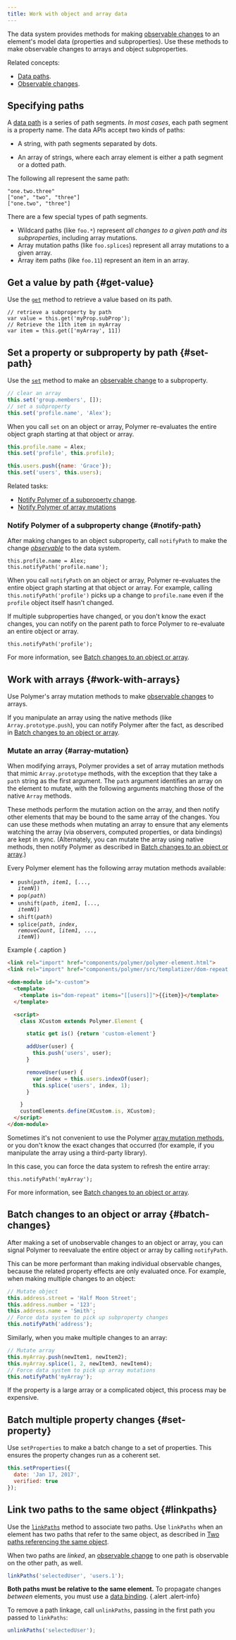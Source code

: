 ```yaml
---
title: Work with object and array data
---
```


<!-- toc -->

The data system provides methods for making [observable changes](data-system#observable-changes) to
an element's model data (properties and subproperties). Use these methods to make observable changes
to arrays and object subproperties.

Related concepts:

-   [Data paths](data-system#paths).
-   [Observable changes](data-system#observable-changes).

## Specifying paths

A [data path](data-system#paths) is a series of path segments. *In most cases*, each path segment is
a property name. The data APIs accept two kinds of paths:

*   A string, with path segments separated by dots.

*   An array of strings, where each array element is either a path segment or a dotted path.

The following all represent the same path:


```
"one.two.three"
["one", "two", "three"]
["one.two", "three"]
```

There are a few special types of path segments.


*   Wildcard paths (like `foo.*`) represent _all changes to a given path and its subproperties_,
    including array mutations.
*   Array mutation paths (like `foo.splices`) represent all array mutations to a given array.
*   Array item paths (like `foo.11`) represent an item in an array.

## Get a value by path {#get-value}

Use the [`get`](/1.0/docs/api/Polymer.Base#method-get) method to retrieve a value based on
its path.

```
// retrieve a subproperty by path
var value = this.get('myProp.subProp');
// Retrieve the 11th item in myArray
var item = this.get(['myArray', 11])

```

## Set a property or subproperty by path {#set-path}

Use the [`set`](/1.0/docs/api/Polymer.Base#method-set) method to make an [observable
change](data-system#observable-changes) to a subproperty.

```js
// clear an array
this.set('group.members', []);
// set a subproperty
this.set('profile.name', 'Alex');
```

When  you call `set` on an object or array, Polymer re-evaluates the entire object graph starting at
that object or array.

```js
this.profile.name = Alex;
this.set('profile', this.profile);

this.users.push({name: 'Grace'});
this.set('users', this.users);
```

Related tasks:

-   [Notify Polymer of a subproperty change](#notify-path).
-   [Notify Polymer of array mutations](#notifysplices)

### Notify Polymer of a subproperty change {#notify-path}

After making changes to an object subproperty, call `notifyPath` to make the change
[_observable_](data-system#observable-changes) to the data system.

```
this.profile.name = Alex;
this.notifyPath('profile.name');
```

When you call `notifyPath` on an object or array, Polymer re-evaluates the entire object graph
starting at that object or array. For example, calling `this.notifyPath('profile')` picks up a
change to `profile.name` even if the `profile` object itself hasn't changed.

If multiple subproperties have changed, or you don't know the exact changes, you can notify
on the parent path to force Polymer to re-evaluate an entire object or array.

```
this.notifyPath('profile');
```

For more information, see [Batch changes to an object or array](#batch-changes).

## Work with arrays {#work-with-arrays}

Use Polymer's array mutation methods to make [observable changes](data-system#observable-changes)
to arrays.

If you manipulate an array using the native methods (like `Array.prototype.push`), you can notify
Polymer after the fact, as described in [Batch changes to an object or array](#batch-changes).

### Mutate an array {#array-mutation}

When modifying arrays, Polymer provides a set of array mutation methods that mimic
`Array.prototype` methods, with the exception that
they take a `path` string as the first argument.  The `path` argument identifies
an array on the element to mutate, with the following arguments matching those
of the native `Array` methods.

These methods perform the mutation action on the array, and then notify other elements that may be
bound to the same array of the changes. You can use these methods when mutating an array
to ensure that any elements watching the array (via observers, computed properties,
or data bindings) are kept in sync. (Alternately, you can mutate the array using native methods,
then notify Polymer as described in [Batch changes to an object or array](#batch-changes).)

Every Polymer element has the following array mutation methods available:

*   <code>push(<var>path</var>, <var>item1</var>, [..., <var>itemN</var>])</code>
*   <code>pop(<var>path</var>)</code>
*   <code>unshift(<var>path</var>, <var>item1</var>, [..., <var>itemN</var>])</code>
*   <code>shift(<var>path</var>)</code>
*   <code>splice(<var>path</var>, <var>index</var>, <var>removeCount</var>, [<var>item1</var>,
    ..., <var>itemN</var>])</code>

Example { .caption }

```html
<link rel="import" href="components/polymer/polymer-element.html">
<link rel="import" href="components/polymer/src/templatizer/dom-repeat.html">

<dom-module id="x-custom">
  <template>
    <template is="dom-repeat" items="[[users]]">{{item}}</template>
  </template>

  <script>
    class XCustom extends Polymer.Element {

      static get is() {return 'custom-element'}

      addUser(user) {
        this.push('users', user);
      }

      removeUser(user) {
        var index = this.users.indexOf(user);
        this.splice('users', index, 1);
      }

    }
    customElements.define(XCustom.is, XCustom);
  </script>
</dom-module>
```

Sometimes it's not convenient to use the Polymer [array mutation methods](#array-mutation),
or you don't know the exact changes that occurred (for example, if you manipulate
the array using a third-party library).

In this case, you can force the data system to refresh the
entire array:

```
this.notifyPath('myArray');
```

For more  information, see [Batch changes to an object or array](#batch-changes).


## Batch changes to an object or array {#batch-changes}

After making a set of unobservable changes to an object or array, you can signal Polymer to
reevaluate the entire object or array by calling `notifyPath`.

This can be more performant than making individual observable changes, because the related property
effects are only evaluated once. For example, when making multiple changes to an object:

```js
// Mutate object
this.address.street = 'Half Moon Street';
this.address.number = '123';
this.address.name = 'Smith';
// Force data system to pick up subproperty changes
this.notifyPath('address');
```

Similarly, when you make multiple changes to an array:

```js
// Mutate array
this.myArray.push(newItem1, newItem2);
this.myArray.splice(1, 2, newItem3, newItem4);
// Force data system to pick up array mutations
this.notifyPath('myArray');
```

If the property is a large array or a complicated object, this process may be expensive.

## Batch multiple property changes {#set-property}

Use `setProperties` to make a batch change to a set of properties. This ensures the property changes
run as a coherent set.

```js
this.setProperties({
  date: 'Jan 17, 2017',
  verified: true
});
```



## Link two paths to the same object {#linkpaths}

Use the [`linkPaths`](/1.0/docs/api/Polymer.Base#method-linkPaths) method to associate two paths.
Use `linkPaths` when an element has two paths that refer to the same object, as described in
[Two paths referencing the same object](data-system#two-paths).

When two paths are *linked*, an [observable change](data-system#observable-changes) to one path is
observable on the other path, as well.

```js
linkPaths('selectedUser', 'users.1');
```

**Both paths must be relative to the same element.** To propagate changes _between_ elements, you
must use a [data binding](data-binding).
{.alert .alert-info}



To remove a path linkage, call `unlinkPaths`, passing in the first path you passed to
`linkPaths`:

```js
unlinkPaths('selectedUser');
```



